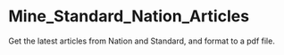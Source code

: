 # Mine_Standard_Nation_Articles
Get the latest articles from Nation and Standard, and format to a pdf file.
